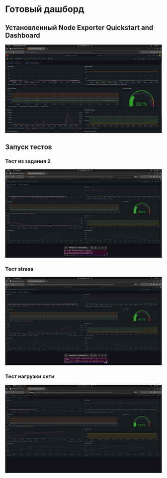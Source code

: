 # Готовый дашборд

## Установленный Node Exporter Quickstart and Dashboard

![Node Exporter Quickstart and Dashboard](images/1.png)

## Запуск тестов

### Тест из задания 2

![Memory test](images/2.png)

### Тест stress

![stress test](images/3.png)

### Тест нагрузки сети

![ipref3 test](images/4.png)
